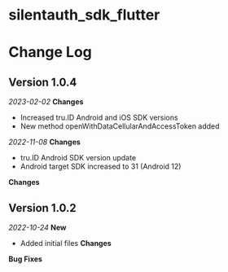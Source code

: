 # silentauth_sdk_flutter
# Change Log
## Version 1.0.4
_2023-02-02_
**Changes**
- Increased tru.ID Android and iOS SDK versions
- New method openWithDataCellularAndAccessToken added

_2022-11-08_
**Changes**
- tru.ID Android SDK version update
- Android target SDK increased to 31 (Android 12)

**Changes**
## Version 1.0.2
_2022-10-24_
**New**
- Added initial files
**Changes**

**Bug Fixes**

